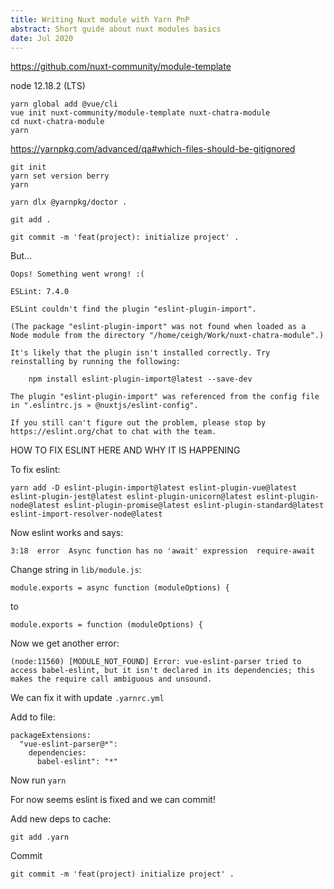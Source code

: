 ```yaml
---
title: Writing Nuxt module with Yarn PnP
abstract: Short guide about nuxt modules basics
date: Jul 2020
---
```



https://github.com/nuxt-community/module-template

node 12.18.2 (LTS)

```shell
yarn global add @vue/cli
vue init nuxt-community/module-template nuxt-chatra-module
cd nuxt-chatra-module
yarn
```


https://yarnpkg.com/advanced/qa#which-files-should-be-gitignored

```shell
git init
yarn set version berry
yarn

yarn dlx @yarnpkg/doctor .

git add .

git commit -m 'feat(project): initialize project' .
```


But...

```shell
Oops! Something went wrong! :(

ESLint: 7.4.0

ESLint couldn't find the plugin "eslint-plugin-import".

(The package "eslint-plugin-import" was not found when loaded as a Node module from the directory "/home/ceigh/Work/nuxt-chatra-module".)

It's likely that the plugin isn't installed correctly. Try reinstalling by running the following:

    npm install eslint-plugin-import@latest --save-dev

The plugin "eslint-plugin-import" was referenced from the config file in ".eslintrc.js » @nuxtjs/eslint-config".

If you still can't figure out the problem, please stop by https://eslint.org/chat to chat with the team.
```

HOW TO FIX ESLINT HERE AND WHY IT IS HAPPENING

To fix eslint:

`yarn add -D eslint-plugin-import@latest eslint-plugin-vue@latest eslint-plugin-jest@latest eslint-plugin-unicorn@latest eslint-plugin-node@latest eslint-plugin-promise@latest eslint-plugin-standard@latest eslint-import-resolver-node@latest`

Now eslint works and says:

`3:18  error  Async function has no 'await' expression  require-await`

Change string in `lib/module.js`:

`module.exports = async function (moduleOptions) {`

to

`module.exports = function (moduleOptions) {`

Now we get another error:

`(node:11560) [MODULE_NOT_FOUND] Error: vue-eslint-parser tried to access babel-eslint, but it isn't declared in its dependencies; this makes the require call ambiguous and unsound.`

We can fix it with update `.yarnrc.yml`

Add to file:

```
packageExtensions:
  "vue-eslint-parser@*":
    dependencies:
      babel-eslint": "*"
```

Now run `yarn`

For now seems eslint is fixed and we can commit!

Add new deps to cache:

`git add .yarn`

Commit

`git commit -m 'feat(project) initialize project' .`
